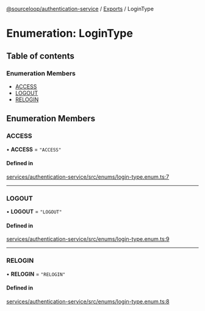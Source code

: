 [@sourceloop/authentication-service](../README.md) / [Exports](../modules.md) / LoginType

# Enumeration: LoginType

## Table of contents

### Enumeration Members

- [ACCESS](LoginType.md#access)
- [LOGOUT](LoginType.md#logout)
- [RELOGIN](LoginType.md#relogin)

## Enumeration Members

### ACCESS

• **ACCESS** = ``"ACCESS"``

#### Defined in

[services/authentication-service/src/enums/login-type.enum.ts:7](https://github.com/sourcefuse/loopback4-microservice-catalog/blob/d35fdb3f0/services/authentication-service/src/enums/login-type.enum.ts#L7)

___

### LOGOUT

• **LOGOUT** = ``"LOGOUT"``

#### Defined in

[services/authentication-service/src/enums/login-type.enum.ts:9](https://github.com/sourcefuse/loopback4-microservice-catalog/blob/d35fdb3f0/services/authentication-service/src/enums/login-type.enum.ts#L9)

___

### RELOGIN

• **RELOGIN** = ``"RELOGIN"``

#### Defined in

[services/authentication-service/src/enums/login-type.enum.ts:8](https://github.com/sourcefuse/loopback4-microservice-catalog/blob/d35fdb3f0/services/authentication-service/src/enums/login-type.enum.ts#L8)

